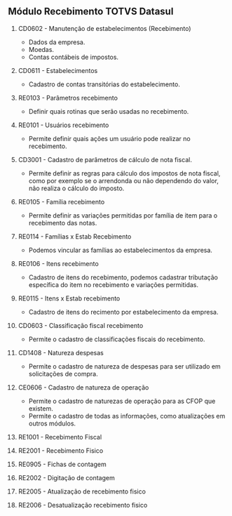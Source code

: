 ## Módulo Recebimento TOTVS Datasul

1. CD0602 - Manutenção de estabelecimentos (Recebimento)
    - Dados da empresa.
    - Moedas.
    - Contas contábeis de impostos.

2. CD0611 - Estabelecimentos 
    - Cadastro de contas transitórias do estabelecimento.

3. RE0103 - Parâmetros recebimento
    - Definir quais rotinas que serão usadas no recebimento.

4. RE0101 - Usuários recebimento
    - Permite definir quais ações um usuário pode realizar no recebimento.

5. CD3001 - Cadastro de parâmetros de cálculo de nota fiscal.
    - Permite definir as regras para cálculo dos impostos de nota fiscal, como por exemplo se o arrendonda ou não dependendo do valor, não realiza o cálculo do imposto.

6. RE0105 - Família recebimento
    - Permite definir as variações permitidas por família de item para o recebimento das notas. 

7. RE0114 - Famílias x Estab Recebimento
    - Podemos vincular as famílias ao estabelecimentos da empresa.

8. RE0106 - Itens recebimento
    - Cadastro de itens do recebimento, podemos cadastrar tributação específica do item no recebimento e variações permitidas.

9. RE0115 - Itens x Estab recebimento
    - Cadastro de itens do recimento por estabelecimento da empresa.

10. CD0603 - Classificação fiscal recebimento
    - Permite o cadastro de classificações fiscais do recebimento.

11. CD1408 - Natureza despesas
    - Permite o cadastro de natureza de despesas para ser utilizado em solicitações de compra.

12. CE0606 - Cadastro de natureza de operação
    - Permite o cadastro de naturezas de operação para as CFOP que existem.
    - Permite o cadastro de todas as informações, como atualizações em outros módulos.
12. RE1001 - Recebimento Fiscal
13. RE2001 - Recebimento Fisico
14. RE0905 - Fichas de contagem
15. RE2002 - Digitação de contagem
16. RE2005 - Atualização de recebimento fisico
17. RE2006 - Desatualização recebimento fisico
